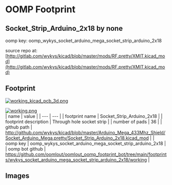 # OOMP Footprint  
## Socket_Strip_Arduino_2x18  by none  
  
oomp key: oomp_wykys_socket_arduino_mega_socket_strip_arduino_2x18  
  
source repo at: [http://gitlab.com/wykys/kicad/blob/master/mods/RF.pretty/XMIT.kicad_mod](http://gitlab.com/wykys/kicad/blob/master/mods/RF.pretty/XMIT.kicad_mod)  
## Footprint  
  
[![working_kicad_pcb_3d.png](working_kicad_pcb_3d_600.png)](working_kicad_pcb_3d.png)  
  
[![working.png](working_600.png)](working.png)  
| name | value | 
| --- | --- | 
| footprint name | Socket_Strip_Arduino_2x18 | 
| footprint description | Through hole socket strip | 
| number of pads | 36 | 
| github path | http://github.com/wykys/kicad/blob/master/Arduino_Mega_433Mhz_Shield/Socket_Arduino_Mega.pretty/Socket_Strip_Arduino_2x18.kicad_mod | 
| oomp key | oomp_wykys_socket_arduino_mega_socket_strip_arduino_2x18 | 
| oomp bot github | https://github.com/oomlout/oomlout_oomp_footprint_bot/tree/main/footprints/wykys_socket_arduino_mega_socket_strip_arduino_2x18/working | 
## Images  
